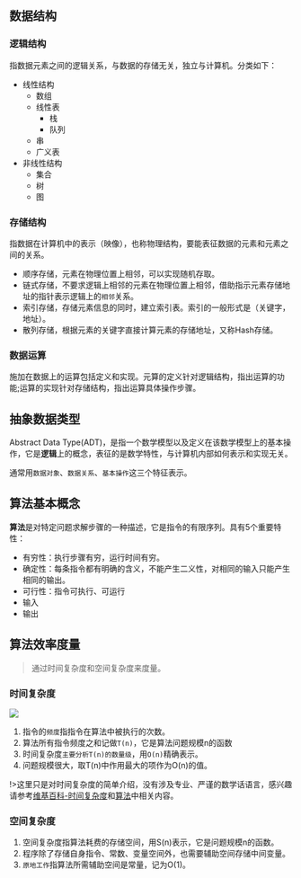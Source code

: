 ## 数据结构
### 逻辑结构
指数据元素之间的逻辑关系，与数据的存储无关，独立与计算机。分类如下：
- 线性结构
    - 数组
    - 线性表
        - 栈
        - 队列
    - 串
    - 广义表
- 非线性结构
    - 集合
    - 树
    - 图

### 存储结构
指数据在计算机中的表示（映像），也称物理结构，要能表征数据的元素和元素之间的关系。
- 顺序存储，元素在物理位置上相邻，可以实现随机存取。
- 链式存储，不要求逻辑上相邻的元素在物理位置上相邻，借助指示元素存储地址的指针表示逻辑上的`相邻`关系。
- 索引存储，存储元素信息的同时，建立索引表。索引的一般形式是（关键字，地址）。
- 散列存储，根据元素的关键字直接计算元素的存储地址，又称Hash存储。

### 数据运算
施加在数据上的运算包括定义和实现。元算的定义针对逻辑结构，指出运算的功能;运算的实现针对存储结构，指出运算具体操作步骤。

## 抽象数据类型
Abstract Data Type(ADT)，是指一个数学模型以及定义在该数学模型上的基本操作，它是**逻辑**上的概念，表征的是数学特性，与计算机内部如何表示和实现无关。

通常用`数据对象`、`数据关系`、`基本操作`这三个特征表示。

## 算法基本概念
**算法**是对特定问题求解步骤的一种描述，它是指令的有限序列。具有5个重要特性：
- 有穷性：执行步骤有穷，运行时间有穷。
- 确定性：每条指令都有明确的含义，不能产生二义性，对相同的输入只能产生相同的输出。
- 可行性：指令可执行、可运行
- 输入
- 输出

## 算法效率度量
>通过时间复杂度和空间复杂度来度量。

### 时间复杂度
![](https://upload.wikimedia.org/wikipedia/commons/thumb/7/7e/Comparison_computational_complexity.svg/1024px-Comparison_computational_complexity.svg.png)

1. 指令的`频度`指指令在算法中被执行的次数。
2. 算法所有指令频度之和记做`T(n)`，它是算法问题规模n的函数
3. 时间复杂度`主要分析T(n)的数量级`，用`O(n)`精确表示。
4. 问题规模很大，取T(n)中作用最大的项作为O(n)的值。

!>这里只是对时间复杂度的简单介绍，没有涉及专业、严谨的数学话语言，感兴趣请参考[维基百科-时间复杂度](https://zh.wikipedia.org/wiki/%E6%97%B6%E9%97%B4%E5%A4%8D%E6%9D%82%E5%BA%A6)和[算法](https://book.douban.com/subject/10432347/)中相关内容。

### 空间复杂度
1. 空间复杂度指算法耗费的存储空间，用S(n)表示，它是问题规模n的函数。
2. 程序除了存储自身指令、常数、变量空间外，也需要辅助空间存储中间变量。
3. `原地工作`指算法所需辅助空间是常量，记为O(1)。
